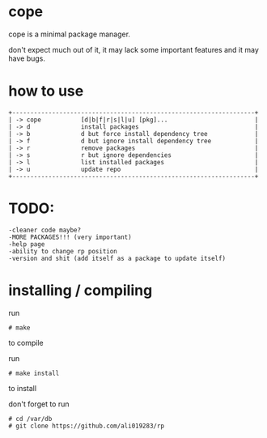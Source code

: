 # cope
cope is a minimal package manager.

don't expect much out of it, it may lack some important features and it may have bugs.

# how to use
```
+-------------------------------------------------------------------+
| -> cope           [d|b|f|r|s|l|u] [pkg]...                        |
| -> d              install packages                                |
| -> b              d but force install dependency tree             |
| -> f              d but ignore install dependency tree            |
| -> r              remove packages                                 |
| -> s              r but ignore dependencies                       |
| -> l              list installed packages                         |
| -> u              update repo                                     |
+-------------------------------------------------------------------+
```

# TODO: 
```
-cleaner code maybe?
-MORE PACKAGES!!! (very important)
-help page
-ability to change rp position
-version and shit (add itself as a package to update itself)
```

# installing / compiling
run 
```
# make
```
to compile

run 
```
# make install
```
to install

don't forget to run 
```
# cd /var/db
# git clone https://github.com/ali019283/rp
```

